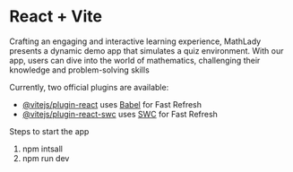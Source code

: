 # React + Vite

Crafting an engaging and interactive learning experience, MathLady presents a dynamic demo app that simulates a quiz environment. With our app, users can dive into the world of mathematics, challenging their knowledge and problem-solving skills

Currently, two official plugins are available:

- [@vitejs/plugin-react](https://github.com/vitejs/vite-plugin-react/blob/main/packages/plugin-react/README.md) uses [Babel](https://babeljs.io/) for Fast Refresh
- [@vitejs/plugin-react-swc](https://github.com/vitejs/vite-plugin-react-swc) uses [SWC](https://swc.rs/) for Fast Refresh


Steps to start the app
1. npm intsall
2. npm run dev

